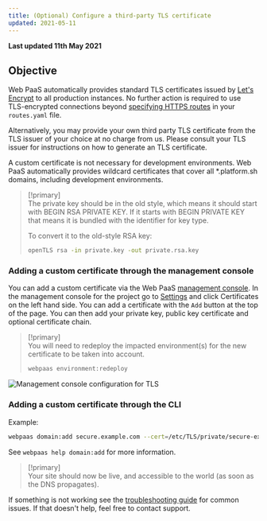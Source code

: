 ```yaml
---
title: (Optional) Configure a third-party TLS certificate
updated: 2021-05-11
---
```


**Last updated 11th May 2021**



## Objective  

Web PaaS automatically provides standard TLS certificates issued by [Let's Encrypt](https://letsencrypt.org/) to all production instances. No further action is required to use TLS-encrypted connections beyond [specifying HTTPS routes](/pages/web/web-paas/configuration-routes/https) in your `routes.yaml` file.

Alternatively, you may provide your own third party TLS certificate from the TLS issuer of your choice at no charge from us.  Please consult your TLS issuer for instructions on how to generate an TLS certificate.

A custom certificate is not necessary for development environments.  Web PaaS automatically provides wildcard certificates that cover all \*.platform.sh domains, including development environments.

> [!primary]  
> The private key should be in the old style, which means it should start with BEGIN RSA PRIVATE KEY. If it starts with BEGIN PRIVATE KEY that means it is bundled with the identifier for key type.
> 
> To convert it to the old-style RSA key:
> 
> ```bash
> openTLS rsa -in private.key -out private.rsa.key
> ```
> 
> 


### Adding a custom certificate through the management console

You can add a custom certificate via the Web PaaS [management console](../../administration-web). In the management console for the project go to [Settings](/pages/web/web-paas/administration-web/configure-project) and click Certificates on the left hand side. You can add a certificate with the `Add` button at the top of the page. You can then add your private key, public key certificate and optional certificate chain.

> [!primary]  
> You will need to redeploy the impacted environment(s) for the new certificate to be taken into account.
> 
> ```bash
> webpaas environment:redeploy
> ```
> 

![Management console configuration for TLS](images/settings-certificates.png)


### Adding a custom certificate through the CLI

Example:
```bash
webpaas domain:add secure.example.com --cert=/etc/TLS/private/secure-example-com.crt --key=/etc/TLS/private/secure-example-com.key
```

See `webpaas help domain:add` for more information.

> [!primary]  
> Your site should now be live, and accessible to the world (as soon as the DNS propagates).
> 

If something is not working see the [troubleshooting guide](/pages/web/web-paas/domains-troubleshoot) for common issues. If that doesn't help, feel free to contact support.
